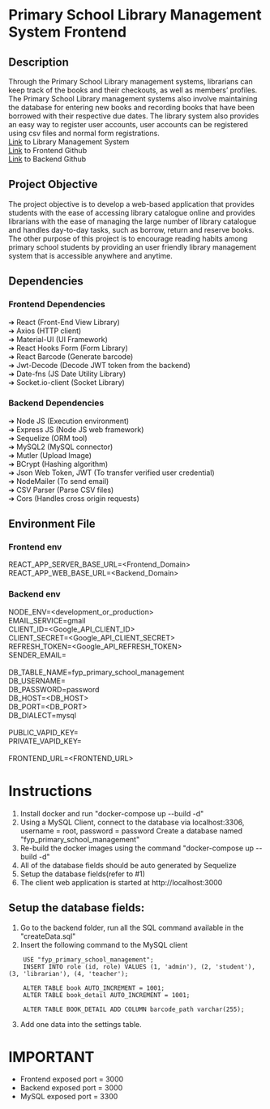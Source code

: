 # Primary School Library Management System Frontend
## Description
Through the Primary School Library management systems, librarians can keep track of the books and their checkouts, as well as members’ profiles. The Primary School Library management systems also involve maintaining the database for entering new books and recording books that have been borrowed with their respective due dates. The library system also provides an easy way to register user accounts, user accounts can be registered using csv files and normal form registrations. 
<br> [Link](https://fyp-frontend.herokuapp.com/) to Library Management System
<br> [Link](https://github.com/dylansalim3/Library-Management-System-Frontend) to Frontend Github
<br> [Link](https://github.com/dylansalim3/Library-Management-System-Backend) to Backend Github

## Project Objective
The project objective is to develop a web-based application that provides students with the ease of accessing library catalogue online and provides librarians with the ease of managing the large number of library catalogue and handles day-to-day tasks, such as borrow, return and reserve books. The other purpose of this project is to encourage reading habits among primary school students by providing an user friendly library management system that is accessible anywhere and anytime.

## Dependencies
### Frontend Dependencies
➔	React (Front-End View Library)  
➔	Axios (HTTP client)  
➔	Material-UI (UI Framework)  
➔	React Hooks Form (Form Library)  
➔	React Barcode (Generate barcode)  
➔	Jwt-Decode (Decode JWT token from the backend)  
➔	Date-fns (JS Date Utility Library)  
➔   Socket.io-client (Socket Library)  
  
### Backend Dependencies
➔	Node JS (Execution environment)  
➔	Express JS (Node JS web framework)  
➔	Sequelize (ORM tool)  
➔	MySQL2 (MySQL connector)  
➔	Mutler (Upload Image)  
➔	BCrypt (Hashing algorithm)  
➔	Json Web Token, JWT (To transfer verified user credential)  
➔	NodeMailer (To send email)  
➔	CSV Parser (Parse CSV files)  
➔	Cors (Handles cross origin requests)  

## Environment File
### Frontend env
REACT_APP_SERVER_BASE_URL=<Frontend_Domain> <br>
REACT_APP_WEB_BASE_URL=<Backend_Domain>

### Backend env
NODE_ENV=<development_or_production> <br>
EMAIL_SERVICE=gmail <br>
CLIENT_ID=<Google_API_CLIENT_ID> <br>
CLIENT_SECRET=<Google_API_CLIENT_SECRET> <br>
REFRESH_TOKEN=<Google_API_REFRESH_TOKEN> <br>
SENDER_EMAIL=<EMAIL> <br>
<br>
DB_TABLE_NAME=fyp_primary_school_management <br>
DB_USERNAME=<USERNAME> <br>
DB_PASSWORD=password <br>
DB_HOST=<DB_HOST> <br>
DB_PORT=<DB_PORT> <br>
DB_DIALECT=mysql <br>
<br>
PUBLIC_VAPID_KEY=<br>
PRIVATE_VAPID_KEY=<br>
<br>
FRONTEND_URL=<FRONTEND_URL><br>

# Instructions
1. Install docker and run "docker-compose up --build -d"
2. Using a MySQL Client, connect to the database via localhost:3306, username = root, password = password
Create a database named "fyp_primary_school_management"
3. Re-build the docker images using the command "docker-compose up --build -d"
4. All of the database fields should be auto generated by Sequelize
5. Setup the database fields(refer to #1)
6. The client web application is started at http://localhost:3000


## Setup the database fields:
1. Go to the backend folder, run all the SQL command available in the "createData.sql"
2. Insert the following command to the MySQL client
```
	USE "fyp_primary_school_management";
	INSERT INTO role (id, role) VALUES (1, 'admin'), (2, 'student'), (3, 'librarian'), (4, 'teacher');

	ALTER TABLE book AUTO_INCREMENT = 1001;
	ALTER TABLE book_detail AUTO_INCREMENT = 1001;

	ALTER TABLE BOOK_DETAIL ADD COLUMN barcode_path varchar(255);
```
3. Add one data into the settings table.

# IMPORTANT
- Frontend exposed port = 3000
- Backend exposed port = 3000
- MySQL exposed port = 3300
